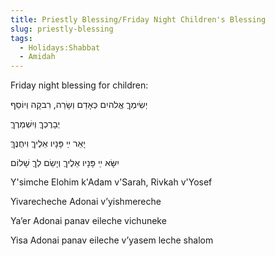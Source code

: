 ```yaml
---
title: Priestly Blessing/Friday Night Children's Blessing
slug: priestly-blessing
tags:
  - Holidays:Shabbat
  - Amidah
---
```


Friday night blessing for children:

<HB> 
יְשִׂימְךֶ אֱלהיִם כְּאָדַם וְשָׂרַה, רִבקָה וְיוֹסֵף

יְבָרֶכְךֶ וְיִשְׁמְרֶךֶ

יָאֵר ײַ פָּנָיו אֵלֶיךֶ וִיחֻנֶּךֶּ

יִשָּׂא ײַ פָּנָיו אֵלֶיךֶ וְיָשֵׂם לְךֶ שָׁלוֹם
</HB>

Y'simche Elohim k'Adam v'Sarah, Rivkah v'Yosef

Yivarecheche Adonai v’yishmereche

Ya’er Adonai panav eileche vichuneke

Yisa Adonai panav eileche v’yasem leche shalom
